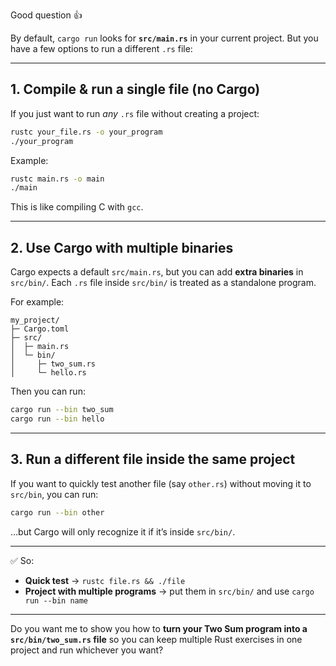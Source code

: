 Good question 👍

By default, `cargo run` looks for **`src/main.rs`** in your current project.
But you have a few options to run a different `.rs` file:

---

## 1. **Compile & run a single file (no Cargo)**

If you just want to run *any* `.rs` file without creating a project:

```bash
rustc your_file.rs -o your_program
./your_program
```

Example:

```bash
rustc main.rs -o main
./main
```

This is like compiling C with `gcc`.

---

## 2. **Use Cargo with multiple binaries**

Cargo expects a default `src/main.rs`, but you can add **extra binaries** in `src/bin/`.
Each `.rs` file inside `src/bin/` is treated as a standalone program.

For example:

```
my_project/
├─ Cargo.toml
├─ src/
│  ├─ main.rs
│  └─ bin/
│     ├─ two_sum.rs
│     └─ hello.rs
```

Then you can run:

```bash
cargo run --bin two_sum
cargo run --bin hello
```

---

## 3. **Run a different file inside the same project**

If you want to quickly test another file (say `other.rs`) without moving it to `src/bin`, you can run:

```bash
cargo run --bin other
```

…but Cargo will only recognize it if it’s inside `src/bin/`.

---

✅ So:

* **Quick test** → `rustc file.rs && ./file`
* **Project with multiple programs** → put them in `src/bin/` and use `cargo run --bin name`

---

Do you want me to show you how to **turn your Two Sum program into a `src/bin/two_sum.rs` file** so you can keep multiple Rust exercises in one project and run whichever you want?
